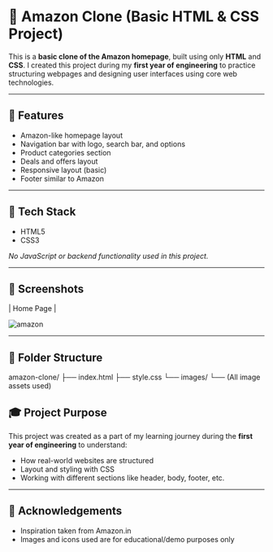 # 🛒 Amazon Clone (Basic HTML & CSS Project)

This is a **basic clone of the Amazon homepage**, built using only **HTML** and **CSS**. I created this project during my **first year of engineering** to practice structuring webpages and designing user interfaces using core web technologies.

---

## 📌 Features

- Amazon-like homepage layout
- Navigation bar with logo, search bar, and options
- Product categories section
- Deals and offers layout
- Responsive layout (basic)
- Footer similar to Amazon

---

## 🧰 Tech Stack

- HTML5  
- CSS3  

_No JavaScript or backend functionality used in this project._

---

## 📸 Screenshots

| Home Page |

![amazon](https://github.com/user-attachments/assets/1ff146dc-b5fa-40a1-84e2-905b4ab8825e)


---

## 📁 Folder Structure

amazon-clone/
├── index.html
├── style.css
└── images/
└── (All image assets used)

## 🎓 Project Purpose

This project was created as a part of my learning journey during the **first year of engineering** to understand:

- How real-world websites are structured
- Layout and styling with CSS
- Working with different sections like header, body, footer, etc.

---

## 🙌 Acknowledgements

- Inspiration taken from Amazon.in
- Images and icons used are for educational/demo purposes only

